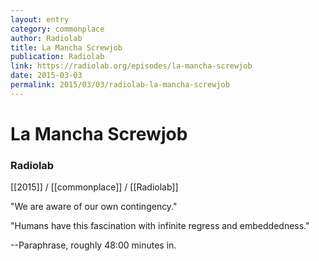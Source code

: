 ```yaml
---
layout: entry
category: commonplace
author: Radiolab
title: La Mancha Screwjob
publication: Radiolab
link: https://radiolab.org/episodes/la-mancha-screwjob
date: 2015-03-03
permalink: 2015/03/03/radiolab-la-mancha-screwjob
---
```


# La Mancha Screwjob

### Radiolab

[[2015]] / [[commonplace]] / [[Radiolab]]

"We are aware of our own contingency."

"Humans have this fascination with infinite regress and embeddedness."

--Paraphrase, roughly 48:00 minutes in.
